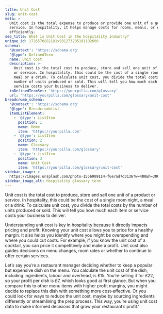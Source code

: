 ```yaml
---
title: Unit Cost
slug: unit-cost
meta: >
  Unit cost is the total expense to produce or provide one unit of a good or
  service. In hospitality, it helps manage costs for rooms, meals, or drinks
  efficiently.
seo_title: What is Unit Cost in the hospitality industry?
unique_id: 1726570882181x931273205191102600
schema:
  '@context': 'https://schema.org'
  '@type': DefinedTerm
  name: Unit cost
  description: >-
    Unit cost is the total cost to produce, store and sell one unit of a product
    or service. In hospitality, this could be the cost of a single room night, a
    meal or a drink. To calculate unit cost, you divide the total costs by the
    number of units produced or sold. This will tell you how much each item or
    service costs your business to deliver.
  inDefinedTermSet: 'https://yourpilla.com/glossary'
  url: 'https://yourpilla.com/glossary/unit-cost'
breadcrumb_schema:
  '@context': 'https://schema.org'
  '@type': BreadcrumbList
  itemListElement:
    - '@type': ListItem
      position: 1
      name: Home
      item: 'https://yourpilla.com'
    - '@type': ListItem
      position: 2
      name: Glossary
      item: 'https://yourpilla.com/glossary'
    - '@type': ListItem
      position: 3
      name: Unit Cost
      item: 'https://yourpilla.com/glossary/unit-cost'
sidebar_image: >-
  https://images.unsplash.com/photo-1556909114-f6e7ad7d3136?w=400&h=300&fit=crop&auto=format
sidebar_image_alt: Hospitality glossary term
---
```

Unit cost is the total cost to produce, store and sell one unit of a product or service. In hospitality, this could be the cost of a single room night, a meal or a drink. To calculate unit cost, you divide the total costs by the number of units produced or sold. This will tell you how much each item or service costs your business to deliver.

Understanding unit cost is key in hospitality because it directly impacts pricing and profit. Knowing your unit cost allows you to price for a healthy margin. It also helps you identify where you might be overspending and where you could cut costs. For example, if you know the unit cost of a cocktail, you can price it competitively and make a profit. Unit cost also guides decisions on menu changes, room rates or whether to continue to offer certain services.

Let’s say you’re a restaurant manager deciding whether to keep a popular but expensive dish on the menu. You calculate the unit cost of the dish, including ingredients, labour and overhead, is £15. You’re selling it for £22, so your profit per dish is £7, which looks good at first glance. But when you compare this to other menu items with higher profit margins, you might decide to replace this dish with something more cost-effective. Or you could look for ways to reduce the unit cost, maybe by sourcing ingredients differently or streamlining the prep process. This way, you’re using unit cost data to make informed decisions that grow your restaurant’s profit.'
